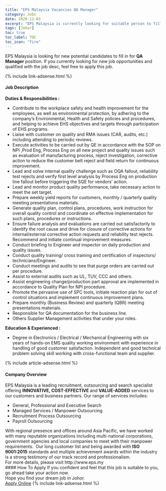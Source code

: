 ```yaml
---
title: "EPS Malaysia Vacancies QA Manager" 
category: Jobs 
date: 2020-11-03 
excerpt: "EPS Malaysia is currently looking for suitable person to fill in the QA Manager which positioned at Johor" 
tags: [Johor] 
toc: true 
toc_label: TOC 
toc_icon: "fire" 
--- 
```


<p>EPS Malaysia is looking for new potential candidates to fill in for <b>QA Manager</b> position. If you currently looking for new job opportunities and qualified with the job desc, feel free to apply this job.
</p>{% include link-adsense.html %} 
<div><div><h4>Job Description</h4></div><div><div><span><div><div><strong>Duties &amp; Responsibilities :</strong></div><ul><li>Contribute to the workplace safety and health improvement for the employees, as well as environmental protection, by adhering to the company&#8217;s Environmental, Health and Safety policies and procedures, and helping to achieve EHS objectives and targets through participation of EHS programs.</li><li>Liaise with customer on quality and RMA issues (CAR, audits, etc.) including attending to periodic reviews.</li><li>Execute activities to be carried out by QE in accordance with the SOP on NPI ,Prod Eng, Process Eng on all new project and quality issues such as evaluation of manufacturing process, reject investigation, corrective action to reduce the customer belt reject and field return for continuous improvement.</li><li>Lead and solve internal quality challenge such as OQA fallout, reliability test rejects and verify first level analysis by Process Eng on production line fallout before triggering the SQE for vendors&#8217; action.</li><li>Lead and monitor product quality performance, take necessary action to meet the set target.</li><li>Prepare weekly yield reports for customers, monthly / quarterly quality meeting presentations materials.</li><li>Generate quality plan, control plans, procedures, work instruction for overall quality control and coordinate on effective implementation for such plans, procedures or instructions.</li><li>Ensure failure analysis and evaluations are carried out satisfactorily to identify the root cause and drive for closure of corrective actions for internal/external corrective action requests and reliability test rejects. Recommend and initiate continual improvement measures.</li><li>Conduct briefing to Engineer and inspector on daily production and quality issues.</li><li>Conduct quality training/ cross training and certification of inspectors/ technicians/Engineer.</li><li>Conduct meetings and audits to see that purge orders are carried out per procedure.</li><li>Assist to external audits such as UL, TUV, CCC and others.</li><li>Assist engineering change/production part approval are implemented in accordance to Quality Plan for NPI procedure.</li><li>Promote the pervasive use of SPC tools, initiate reaction plan for out of control situations and implement continuous improvement plans.</li><li>Prepare monthly (Business Review) and quarterly (QBR) meeting presentations materials.</li><li>Responsible for QA documentation for the business line.</li><li>Others Supplier Management activities that under your roles.</li></ul><div><strong>Education &amp; Experienced :</strong></div><ul><li>Degree in Electronics / Electrical / Mechanical Engineering with six years of hands-on EMS quality working environment with experience in handling of good customer satisfaction. Independent and good technical problem solving skill working with cross-functional team and supplier.</li></ul></div></span></div></div></div> 
{% include article-adsense.html %} 
<div><div><h4>Company Overview</h4></div><div><div><span><div><div><div>EPS Malaysia is a leading recruitment, outsourcing and search specialist offering <strong>INNOVATIVE, COST-EFFECTIVE </strong>and <strong>VALUE-ADDED</strong> services to our customers and business partners. Our range of services includes:</div><ul><li>General, Professional and Executive Search</li><li>Managed Services / Manpower Outsourcing</li><li>Recruitment Process Outsourcing</li><li>Payroll Outsourcing</li></ul><div>With regional presence and offices around Asia Pacific, we have worked with many reputable organizations including multi-national corporations, government agencies and local companies to meet with their manpower requirements.&#160; Our long customer list and being awarded with <strong>ISO 9001:2015</strong> standards and multiple achievement awards within the industry is a strong testimony of our track record and professionalism.</div><div>For more details, please visit http://www.eps.my</div></div></div></span></div></div></div> 
#### How To Apply 
If you confident and feel that this job is suitable to you, go ahead take your action now. <br/> 
Hope you find your dream job in Johor. <br/> 
<a href="https://www.jobstreet.com.my/en/job/qa-manager-4416231?jobId=jobstreet-my-job-4416231&sectionRank=25&token=0~a6e619a8-d72b-4379-aaa4-1ff499d46496&fr=SRP%20View%20In%20New%20Ta" class="btn btn--info" target="_blank" rel="nofollow noopenner">Apply Online</a> 
{% include link-adsense.html %} 